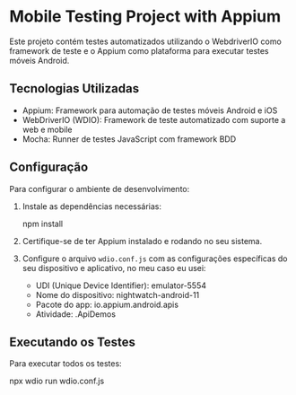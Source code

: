 # Mobile Testing Project with Appium

Este projeto contém testes automatizados utilizando o WebdriverIO como framework de teste e o Appium como plataforma para executar testes móveis Android.

## Tecnologias Utilizadas

- Appium: Framework para automação de testes móveis Android e iOS
- WebDriverIO (WDIO): Framework de teste automatizado com suporte a web e mobile
- Mocha: Runner de testes JavaScript com framework BDD

## Configuração

Para configurar o ambiente de desenvolvimento:

1. Instale as dependências necessárias:
   
   npm install

3. Certifique-se de ter Appium instalado e rodando no seu sistema.

4. Configure o arquivo `wdio.conf.js` com as configurações específicas do seu dispositivo e aplicativo, no meu caso eu usei:
   - UDI (Unique Device Identifier): emulator-5554
   - Nome do dispositivo: nightwatch-android-11
   - Pacote do app: io.appium.android.apis
   - Atividade: .ApiDemos

## Executando os Testes

Para executar todos os testes:

  npx wdio run wdio.conf.js
